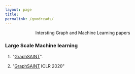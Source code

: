 ```yaml
---
layout: page
title: 
permalink: /goodreads/
---
```



<p align="center">
Intersting Graph and Machine Learning papers
</p>

### Large Scale Machine learning

1. "[GraphSAINT](https://ieeexplore.ieee.org/abstract/document/7985802)".

1. "[GraphSAINT](www.openreview.net/pdf?id=BJe8pkHFwS)
    ICLR 2020"
  
